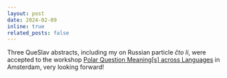 ```yaml
---
layout: post
date: 2024-02-09 
inline: true
related_posts: false
---
```

Three QueSlav abstracts, including my on Russian particle *čto li*, were accepted to the workshop [Polar Question Meaning\[s\] across Languages](https://sites.google.com/view/poqal-amsterdam/home?authuser=0) in Amsterdam, very looking forward!